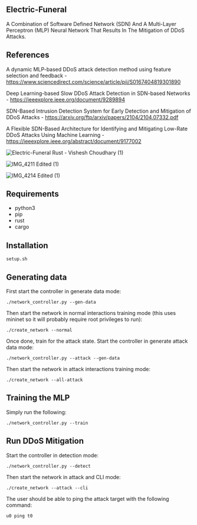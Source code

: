 ## Electric-Funeral

A Combination of Software Defined Network (SDN) And A Multi-Layer Perceptron (MLP) Neural Network That Results In The
Mitigation of DDoS Attacks.

## References 
A dynamic MLP-based DDoS attack detection method using feature selection and feedback - https://www.sciencedirect.com/science/article/pii/S0167404819301890

Deep Learning-based Slow DDoS Attack Detection in SDN-based Networks - https://ieeexplore.ieee.org/document/9289894

SDN-Based Intrusion Detection System for Early Detection and Mitigation of DDoS Attacks - https://arxiv.org/ftp/arxiv/papers/2104/2104.07332.pdf

A Flexible SDN-Based Architecture for Identifying and Mitigating Low-Rate DDoS Attacks Using Machine Learning - https://ieeexplore.ieee.org/abstract/document/9177002

![Electric-Funeral Rust - Vishesh Choudhary (1)](https://user-images.githubusercontent.com/36515357/131664283-1ebf89bf-3fc0-4b4d-9d14-e1a909edd1f3.png)

![IMG_4211 Edited (1)](https://user-images.githubusercontent.com/36515357/131669989-38a23255-b0c5-44c2-9fe5-dfa22c4e5eb8.png)

![IMG_4214 Edited (1)](https://user-images.githubusercontent.com/36515357/131672958-fc16003d-3aa1-405a-8990-f3b064e17902.png)

## Requirements
- python3
- pip
- rust
- cargo

## Installation
```
setup.sh
```

## Generating data
First start the controller in generate data mode:
```
./network_controller.py --gen-data
```

Then start the network in normal interactions training mode (this uses mininet
so it will probably require root privileges to run):
```
./create_network --normal
```

Once done, train for the attack state. Start the controller in generate attack
data mode:
```
./network_controller.py --attack --gen-data
```

Then start the network in attack interactions training mode:
```
./create_network --all-attack
```

## Training the MLP
Simply run the following:
```
./network_controller.py --train
```

## Run DDoS Mitigation
Start the controller in detection mode:
```
./network_controller.py --detect
```

Then start the network in attack and CLI mode:
```
./create_network --attack --cli
```

The user should be able to ping the attack target with the following command:
```
u0 ping t0
```
